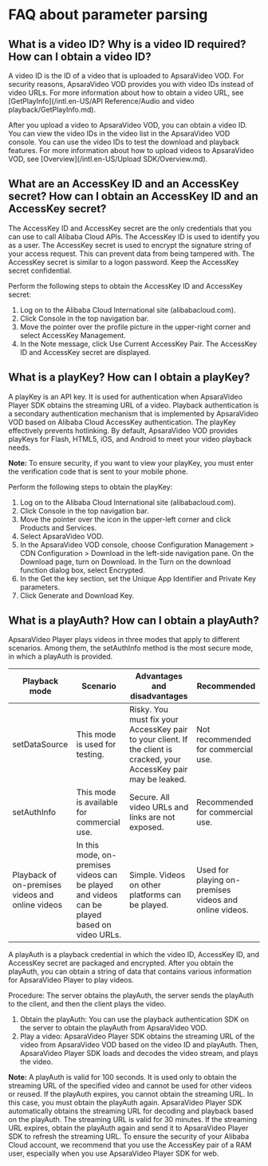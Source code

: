 # FAQ about parameter parsing

## What is a video ID? Why is a video ID required? How can I obtain a video ID?

A video ID is the ID of a video that is uploaded to ApsaraVideo VOD. For security reasons, ApsaraVideo VOD provides you with video IDs instead of video URLs. For more information about how to obtain a video URL, see [GetPlayInfo](/intl.en-US/API Reference/Audio and video playback/GetPlayInfo.md).

After you upload a video to ApsaraVideo VOD, you can obtain a video ID. You can view the video IDs in the video list in the ApsaraVideo VOD console. You can use the video IDs to test the download and playback features. For more information about how to upload videos to ApsaraVideo VOD, see [Overview](/intl.en-US/Upload SDK/Overview.md).

## What are an AccessKey ID and an AccessKey secret? How can I obtain an AccessKey ID and an AccessKey secret?

The AccessKey ID and AccessKey secret are the only credentials that you can use to call Alibaba Cloud APIs. The AccessKey ID is used to identify you as a user. The AccessKey secret is used to encrypt the signature string of your access request. This can prevent data from being tampered with. The AccessKey secret is similar to a logon password. Keep the AccessKey secret confidential.

Perform the following steps to obtain the AccessKey ID and AccessKey secret:

1.  Log on to the Alibaba Cloud International site \(alibabacloud.com\).
2.  Click Console in the top navigation bar.
3.  Move the pointer over the profile picture in the upper-right corner and select AccessKey Management.
4.  In the Note message, click Use Current AccessKey Pair. The AccessKey ID and AccessKey secret are displayed.

## What is a playKey? How can I obtain a playKey?

A playKey is an API key. It is used for authentication when ApsaraVideo Player SDK obtains the streaming URL of a video. Playback authentication is a secondary authentication mechanism that is implemented by ApsaraVideo VOD based on Alibaba Cloud AccessKey authentication. The playKey effectively prevents hotlinking. By default, ApsaraVideo VOD provides playKeys for Flash, HTML5, iOS, and Android to meet your video playback needs.

**Note:** To ensure security, if you want to view your playKey, you must enter the verification code that is sent to your mobile phone.

Perform the following steps to obtain the playKey:

1.  Log on to the Alibaba Cloud International site \(alibabacloud.com\).
2.  Click Console in the top navigation bar.
3.  Move the pointer over the icon in the upper-left corner and click Products and Services.
4.  Select ApsaraVideo VOD.
5.  In the ApsaraVideo VOD console, choose Configuration Management \> CDN Configuration \> Download in the left-side navigation pane. On the Download page, turn on Download. In the Turn on the download function dialog box, select Encrypted.
6.  In the Get the key section, set the Unique App Identifier and Private Key parameters.
7.  Click Generate and Download Key.

## What is a playAuth? How can I obtain a playAuth?

ApsaraVideo Player plays videos in three modes that apply to different scenarios. Among them, the setAuthInfo method is the most secure mode, in which a playAuth is provided.

|Playback mode|Scenario|Advantages and disadvantages|Recommended|
|-------------|--------|----------------------------|-----------|
|setDataSource|This mode is used for testing.|Risky. You must fix your AccessKey pair to your client. If the client is cracked, your AccessKey pair may be leaked.|Not recommended for commercial use.|
|setAuthInfo|This mode is available for commercial use.|Secure. All video URLs and links are not exposed.|Recommended for commercial use.|
|Playback of on-premises videos and online videos|In this mode, on-premises videos can be played and videos can be played based on video URLs.|Simple. Videos on other platforms can be played.|Used for playing on-premises videos and online videos.|

A playAuth is a playback credential in which the video ID, AccessKey ID, and AccessKey secret are packaged and encrypted. After you obtain the playAuth, you can obtain a string of data that contains various information for ApsaraVideo Player to play videos.

Procedure: The server obtains the playAuth, the server sends the playAuth to the client, and then the client plays the video.

1.  Obtain the playAuth: You can use the playback authentication SDK on the server to obtain the playAuth from ApsaraVideo VOD.
2.  Play a video: ApsaraVideo Player SDK obtains the streaming URL of the video from ApsaraVideo VOD based on the video ID and playAuth. Then, ApsaraVideo Player SDK loads and decodes the video stream, and plays the video.

**Note:** A playAuth is valid for 100 seconds. It is used only to obtain the streaming URL of the specified video and cannot be used for other videos or reused. If the playAuth expires, you cannot obtain the streaming URL. In this case, you must obtain the playAuth again. ApsaraVideo Player SDK automatically obtains the streaming URL for decoding and playback based on the playAuth. The streaming URL is valid for 30 minutes. If the streaming URL expires, obtain the playAuth again and send it to ApsaraVideo Player SDK to refresh the streaming URL. To ensure the security of your Alibaba Cloud account, we recommend that you use the AccessKey pair of a RAM user, especially when you use ApsaraVideo Player SDK for web.

